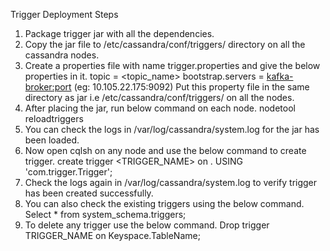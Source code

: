 Trigger Deployment Steps

1. Package trigger jar with all the dependencies.
2. Copy the jar file to /etc/cassandra/conf/triggers/ directory on all the cassandra nodes.
3. Create a properties file with name trigger.properties and give the below properties in it.
      topic = <topic_name>
      bootstrap.servers = <kafka-broker:port> (eg: 10.105.22.175:9092)
Put this property file in the same directory as jar i.e /etc/cassandra/conf/triggers/  on all the nodes.
4. After placing the jar, run below command on each node.
      nodetool reloadtriggers
5. You can check the logs in /var/log/cassandra/system.log for the jar has been loaded.
6. Now open cqlsh on any node and use the below command to create trigger.
      create trigger <TRIGGER_NAME> on <keyspace>.<tablename> USING 'com.trigger.Trigger';
7. Check the logs again in /var/log/cassandra/system.log to verify trigger has been created successfully.
8. You can also check the existing triggers using the below command.
      Select * from system_schema.triggers;
9. To delete any trigger use the below command.
      Drop trigger TRIGGER_NAME on Keyspace.TableName;
